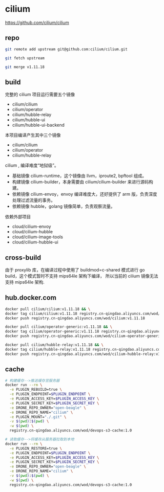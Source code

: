 # cilium

<https://github.com/cilium/cilium>

## repo

```bash
git remote add upstream git@github.com:cilium/cilium.git

git fetch upstream

git merge v1.11.18
```

## build

完整的 cilium 项目运行需要五个镜像

- cilium/cilium
- cilium/operator
- cilium/hubble-relay
- cilium/hubble-ui
- cilium/hubble-ui-backend

本项目编译产生其中三个镜像

- cilium/cilium
- cilium/operator
- cilium/hubble-relay

cilium , 编译难度“地狱级”。

- 基础镜像 cilium-runtime，这个镜像由 llvm，iproute2, bpftool 组成。
- 构建镜像 cilium-builder，本身需要由 cilium/cilium-builder 来进行源码构建。
- 依赖镜像 cilium-envoy，envoy 编译难度大，还好提供了 arm 版，负责深度处理过滤流量的事务。
- 依赖镜像 hubble，golang 镜像简单，负责观察流量。

依赖外部项目

- cloud/cilium-envoy
- cloud/cilium-hubble
- cloud/cilium-image-tools
- cloud/cilium-hubble-ui

## cross-build

由于 proxylib 库，在编译过程中使用了 buildmod=c-shared 模式进行 go build，这个模式暂时不支持 mips64le 架构下编译，
所以当前的 cilium 镜像无法支持 mips64le 架构.

## hub.docker.com

```bash
docker pull cilium/cilium:v1.11.18 && \
docker tag cilium/cilium:v1.11.18 registry.cn-qingdao.aliyuncs.com/wod/cilium:v1.11.18 && \
docker push registry.cn-qingdao.aliyuncs.com/wod/cilium:v1.11.18

docker pull cilium/operator-generic:v1.11.18 && \
docker tag cilium/operator-generic:v1.11.18 registry.cn-qingdao.aliyuncs.com/wod/cilium-operator-generic:v1.11.18 && \
docker push registry.cn-qingdao.aliyuncs.com/wod/cilium-operator-generic:v1.11.18

docker pull cilium/hubble-relay:v1.11.18 && \
docker tag cilium/hubble-relay:v1.11.18 registry.cn-qingdao.aliyuncs.com/wod/cilium-hubble-relay:v1.11.18 && \
docker push registry.cn-qingdao.aliyuncs.com/wod/cilium-hubble-relay:v1.11.18
```

## cache

```bash
# 构建缓存-->推送缓存至服务器
docker run --rm \
  -e PLUGIN_REBUILD=true \
  -e PLUGIN_ENDPOINT=$PLUGIN_ENDPOINT \
  -e PLUGIN_ACCESS_KEY=$PLUGIN_ACCESS_KEY \
  -e PLUGIN_SECRET_KEY=$PLUGIN_SECRET_KEY \
  -e DRONE_REPO_OWNER="open-beagle" \
  -e DRONE_REPO_NAME="cilium" \
  -e PLUGIN_MOUNT="./.git" \
  -v $(pwd):$(pwd) \
  -w $(pwd) \
  registry.cn-qingdao.aliyuncs.com/wod/devops-s3-cache:1.0

# 读取缓存-->将缓存从服务器拉取到本地
docker run --rm \
  -e PLUGIN_RESTORE=true \
  -e PLUGIN_ENDPOINT=$PLUGIN_ENDPOINT \
  -e PLUGIN_ACCESS_KEY=$PLUGIN_ACCESS_KEY \
  -e PLUGIN_SECRET_KEY=$PLUGIN_SECRET_KEY \
  -e DRONE_REPO_OWNER="open-beagle" \
  -e DRONE_REPO_NAME="cilium" \
  -v $(pwd):$(pwd) \
  -w $(pwd) \
  registry.cn-qingdao.aliyuncs.com/wod/devops-s3-cache:1.0
```